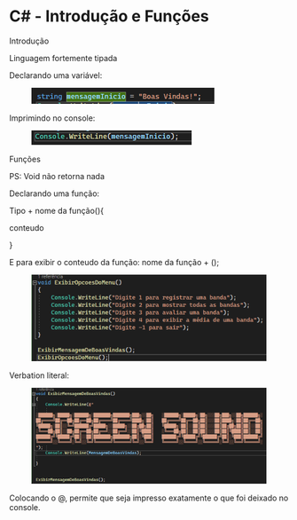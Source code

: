 # C# - Introdução e Funções

Introdução

Linguagem fortemente tipada

Declarando uma variável:

<figure><img src=".gitbook/assets/image (2) (1) (1) (1) (1) (1).png" alt=""><figcaption></figcaption></figure>

Imprimindo no console:

<figure><img src=".gitbook/assets/image (1) (1) (1) (1) (1) (1) (1).png" alt=""><figcaption></figcaption></figure>

Funções

PS: Void não retorna nada

Declarando uma função:

Tipo + nome da função(){

conteudo

}

E para exibir o conteudo da função: nome da função + ();

&#x20;

<figure><img src=".gitbook/assets/image (2) (1) (1) (1) (1) (1) (1).png" alt=""><figcaption></figcaption></figure>

Verbation literal:

<figure><img src=".gitbook/assets/image (3) (1) (1) (1) (1).png" alt=""><figcaption></figcaption></figure>

Colocando o @, permite que seja impresso exatamente o que foi deixado no console.
